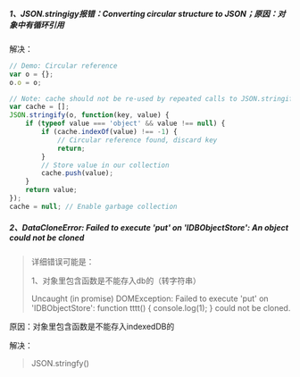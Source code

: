 ##### 1、JSON.stringigy报错：Converting circular structure to JSON；原因：对象中有循环引用

解决：

```javascript
// Demo: Circular reference
var o = {};
o.o = o;

// Note: cache should not be re-used by repeated calls to JSON.stringify.
var cache = [];
JSON.stringify(o, function(key, value) {
    if (typeof value === 'object' && value !== null) {
        if (cache.indexOf(value) !== -1) {
            // Circular reference found, discard key
            return;
        }
        // Store value in our collection
        cache.push(value);
    }
    return value;
});
cache = null; // Enable garbage collection
```

##### 2、DataCloneError: Failed to execute 'put' on 'IDBObjectStore': An object could not be cloned

> 详细错误可能是：
>
> 1、对象里包含函数是不能存入db的（转字符串）
>
> Uncaught (in promise) DOMException: Failed to execute 'put' on 'IDBObjectStore': function tttt() {
>         console.log(1);
>       } could not be cloned.

原因：对象里包含函数是不能存入indexedDB的

解决：

> JSON.stringfy()